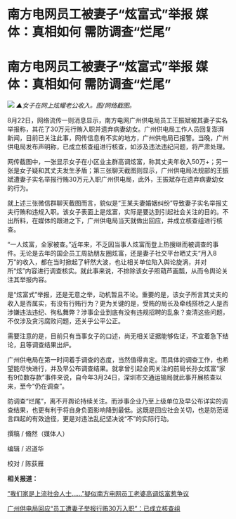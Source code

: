 # 南方电网员工被妻子“炫富式”举报 媒体：真相如何 需防调查“烂尾”

# 南方电网员工被妻子“炫富式”举报 媒体：真相如何 需防调查“烂尾”

![](https://inews.gtimg.com/om_bt/O-x9jvl60caQUV9pBITi3cAqDN2uKBUNvKjen3xUv8jQQAA/1000)
_▲女子在网上炫耀老公收入。图/网络截图。_

8月22日，网络流传一则消息显示，南方电网广州供电局员工王振斌被其妻子实名举报称，其花了30万元行贿入职并遗弃病妻幼女。广州供电局工作人员回复澎湃新闻，目前已关注此事，网传信息有不实的地方，广州供电局已报警。当晚，广州供电局发布声明称，已成立核查组进行核查，如涉及违法违纪问题，将严肃处理。

网传截图中，一张显示女子在小区业主群高调炫富，称其丈夫年收入50万+；另一张是女子疑和其丈夫发生矛盾；第三张聊天截图则显示，广州供电局法规部的王振斌遭妻子实名举报行贿30万元入职广州供电局，此外，王振斌存在遗弃病妻幼女的行为。

就上述三张微信群聊天截图而言，貌似是“王某夫妻婚姻纠纷”导致妻子实名举报丈夫行贿和违规入职。该女子表面上是炫富，实际是要达到引起社会关注的目的。不出所料，在媒体的跟进之下，广州供电局当天就做出回应，并成立核查组进行核查。

“一人炫富，全家被查。”近年来，不乏因当事人炫富而登上热搜继而被调查的事件。无论是去年的国企员工周劼朋友圈炫富，还是妻子社交平台晒丈夫“月入8万”的收入，都在当时掀起了轩然大波，也让相关单位陷入舆论旋涡，并对所“炫”内容进行调查核实。就此事来说，不排除该女子照葫芦画瓢，从而令舆论关注其举报内容。

是“炫富式”举报，还是无意之举，动机暂且不论。重要的是，该女子所言其丈夫的收入是否属实，有没有行贿行为？更为关键的是，受贿的局长及牵线搭桥之人是否涉嫌违法违纪、徇私舞弊？涉事企业到底有没有违规招聘的乱象？查清这些问题，不仅涉及贪污腐败问题，还关乎公平公正。

需要注意的是，目前只有当事女子的口述，尚无相关证据能够佐证，不宜着急下结论，且等调查结果出炉。

广州供电局在第一时间着手调查的态度，当然值得肯定。而具体的调查工作，也希望能尽快进行，并及早公布调查结果。就拿曾引起全网关注的前局长孙女炫富“家有9位数存款”事件来说，自今年3月24日，深圳市交通运输局就此事开展核查以来，至今“仍在调查”。

防调查“烂尾”，离不开舆论持续关注。而涉事企业乃至上级单位及早公布详实的调查结果，也更有利于将自身负面影响降到最低。这既是回应社会关切，也是防范谣言四起的有效途径，更是对违法乱纪坚决说“不”的实际行动。

撰稿 / 翛然（媒体人）

编辑 / 迟道华

校对 / 陈荻雁

**相关报道：**

[“我们家是上流社会人士……”疑似南方电网员工老婆高调炫富惹争议 ](https://new.qq.com/rain/a/20230822A06UIY00)

[广州供电局回应“员工遭妻子举报行贿30万入职”：已成立核查组 ](https://new.qq.com/rain/a/20230822A09KW100)

